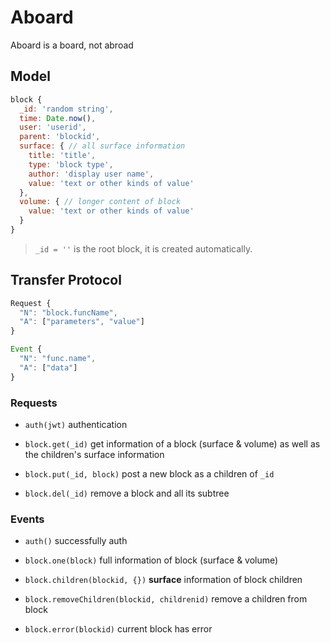 # Aboard

Aboard is a board, not abroad

## Model

```js
block {
  _id: 'random string',
  time: Date.now(),
  user: 'userid',
  parent: 'blockid',
  surface: { // all surface information
    title: 'title',
    type: 'block type',
    author: 'display user name',
    value: 'text or other kinds of value'
  },
  volume: { // longer content of block
    value: 'text or other kinds of value'
  }
}
```

> `_id = ''` is the root block, it is created automatically.

## Transfer Protocol

```js
Request {
  "N": "block.funcName",
  "A": ["parameters", "value"]
}

Event {
  "N": "func.name",
  "A": ["data"]
}
```

### Requests

- `auth(jwt)` authentication

- `block.get(_id)` get information of a block (surface & volume) as well as the children's surface information
- `block.put(_id, block)` post a new block as a children of `_id`
- `block.del(_id)` remove a block and all its subtree

### Events

- `auth()` successfully auth

- `block.one(block)` full information of block (surface & volume)
- `block.children(blockid, {})` **surface** information of block children
- `block.removeChildren(blockid, childrenid)` remove a children from block
- `block.error(blockid)` current block has error

